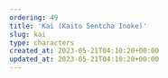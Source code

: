 ```yaml
---
ordering: 49
title: 'Kai (Kaito Sentcha Inoke)'
slug: kai
type: characters
created_at: 2023-05-21T04:10:20+00:00
updated_at: 2023-05-21T04:10:20+00:00
---
```

